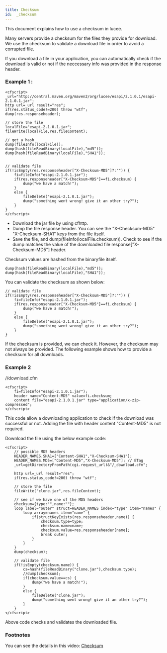 ```yaml
---
title: Checksum
id:  _checksum
---
```


This document explains how to use a checksum in lucee.

Many servers provide a checksum for the files they provide for download. We use the checksum to validate a download file in order to avoid a corrupted file.

If you download a file in your application, you can automatically check if the download is valid or not if the neccessary info was provided in the response header.


### Example 1 : ###

```luceescript
<cfscript>
_url="http://central.maven.org/maven2/org/lucee/esapi/2.1.0.1/esapi-2.1.0.1.jar";
http url=_url result="res";
if(res.status_code!=200) throw "wtf";
dump(res.responseheader);

// store the file
localFile="esapi-2.1.0.1.jar";
fileWrite(localFile,res.fileContent);

// get a hash
dump(fileInfo(localFile));
dump(hash(fileReadBinary(localFile),"md5"));
dump(hash(fileReadBinary(localFile),"SHA1"));


// validate file
if(!isEmpty(res.responseheader["X-Checksum-MD5"]?:"")) {
	fi=fileInfo("esapi-2.1.0.1.jar");
	if(res.responseheader["X-Checksum-MD5"]==fi.checksum) {
		dump("we have a match!");
	}
	else {
		fileDelete("esapi-2.1.0.1.jar");
		dump("something went wrong! give it an other try?");
	}
}
</cfscript>
``` 

* Download the jar file by using cfhttp. 
* Dump the file response header. You can see the "X-Checksum-MD5" "X-Checksum-SHA1" keys from the file itself. 
* Save the file, and dump(fileInfo(localFile.checksum)). Check to see if the dump matches the value of the downloaded file response["X-Checksum-MD5"] header.

Checksum values are hashed from the binaryfile itself. 

```luceescript
dump(hash(fileReadBinary(localFile),"md5"));
dump(hash(fileReadBinary(localFile),"SHA1"));
```

You can validate the checksum as shown below:

```luceescript
// validate file
if(!isEmpty(res.responseheader["X-Checksum-MD5"]?:"")) {
	fi=fileInfo("esapi-2.1.0.1.jar");
	if(res.responseheader["X-Checksum-MD5"]==fi.checksum) {
		dump("we have a match!");
	}
	else {
		fileDelete("esapi-2.1.0.1.jar");
		dump("something went wrong! give it an other try?");
	}
}
```

If the checksum is provided, we can check it. However, the checksum may not always be provided. The following example shows how to provide a checksum for all downloads.


### Example 2 ###

//download.cfm
```luceescript
<cfscript>
	fi=fileInfo("esapi-2.1.0.1.jar");
	header name="Content-MD5" value=fi.checksum;
	content file="esapi-2.1.0.1.jar" type="application/x-zip-compressed";
</cfscript>
```

This code allow a downloading application to check if the download was successful or not. Adding the file with header content "Content-MD5" is not required.

Download the file using the below example code:

```luceescript
<cfscript>
	// possible MD5 headers
	HEADER_NAMES.SHA1=["Content-SHA1","X-Checksum-SHA1"];
	HEADER_NAMES.MD5=["Content-MD5","X-Checksum-MD5"]; // ETag
	_url=getDirectoryFromPath(cgi.request_url)&"/_download.cfm";
	
	http url=_url result="res";
	if(res.status_code!=200) throw "wtf";
	
	// store the file
	fileWrite("clone.jar",res.fileContent);
	
	// see if we have one of the MD5 headers 
	checksum={type:"",name:""};
	loop label="outer" struct=HEADER_NAMES index="type" item="names" {
		loop array=names item="name" {
			if(structKeyExists(res.responseheader,name)) {
				checksum.type=type;
				checksum.name=name;
				checksum.value=res.responseheader[name];
				break outer;
			}
		}
	}
	dump(checksum);
	
	// validate file
	if(!isEmpty(checksum.name)) {
		cs=hash(fileReadBinary("clone.jar"),checksum.type);
		//dump(checksum);
		if(checksum.value==cs) {
			dump("we have a match!");
		}
		else {
			fileDelete("clone.jar");
			dump("something went wrong! give it an other try?");
		}
	}
</cfscript>
```
Above code checks and validates the downloaded file.


### Footnotes ###

You can see the details in this video:
[Checksum](https://www.youtube.com/watch?v=Kb_zSsRDEOg)






